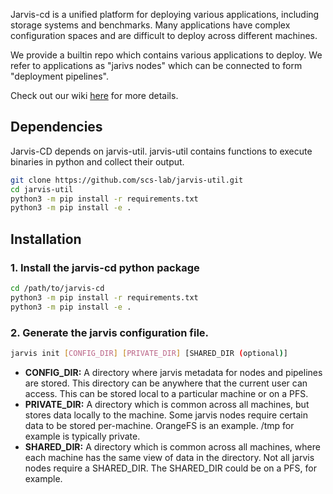 Jarvis-cd is a unified platform for deploying various applications, including
storage systems and benchmarks. Many applications have complex configuration
spaces and are difficult to deploy across different machines.

We provide a builtin repo which contains various applications to deploy.
We refer to applications as "jarivs nodes" which can be connected to form
"deployment pipelines".

Check out our wiki [here](https://github.com/scs-lab/jarvis-cd/wiki) 
for more details. 

## Dependencies

Jarvis-CD depends on jarvis-util. jarvis-util contains functions to execute
binaries in python and collect their output.

```bash
git clone https://github.com/scs-lab/jarvis-util.git
cd jarvis-util
python3 -m pip install -r requirements.txt
python3 -m pip install -e .
```

## Installation

### 1. Install the jarvis-cd python package
```bash
cd /path/to/jarvis-cd
python3 -m pip install -r requirements.txt
python3 -m pip install -e .
```

### 2. Generate the jarvis configuration file.
```bash
jarvis init [CONFIG_DIR] [PRIVATE_DIR] [SHARED_DIR (optional)]
```

* **CONFIG_DIR:** A directory where jarvis metadata for nodes and pipelines
are stored. This directory can be anywhere that the current user can access.
This can be stored local to a particular machine or on a PFS.
* **PRIVATE_DIR:** A directory which is common across all machines, but
stores data locally to the machine. Some jarvis nodes require certain data to
be stored per-machine. OrangeFS is an example. /tmp for example is typically
private.
* **SHARED_DIR:** A directory which is common across all machines, where
each machine has the same view of data in the directory. Not all jarvis
nodes require a SHARED_DIR. The SHARED_DIR could be on a PFS, for example.